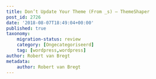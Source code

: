 ```yaml
---
title: Don’t Update Your Theme (From _s) – ThemeShaper
post_id: 2726
date: '2018-08-07T18:49:04+00:00'
published: true
taxonomy:
    migration-status: review
    category: [Ongecategoriseerd]
    tag: [wordpress,wordpress]
author: Robert van Bregt
metadata:
    author: Robert van Bregt
---
```

